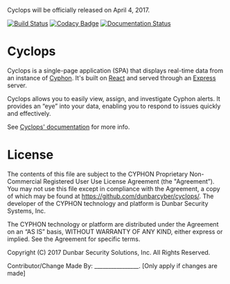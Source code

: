 Cyclops will be officially released on April 4, 2017.

[![Build Status](https://travis-ci.org/dunbarcyber/cyclops.svg?branch=master)](https://travis-ci.org/dunbarcyber/cyclops) [![Codacy Badge](https://api.codacy.com/project/badge/Grade/f5738597312a4b3a996ec8e11de24fae)](https://www.codacy.com/app/DunbarCyber/cyclops?utm_source=github.com&amp;utm_medium=referral&amp;utm_content=dunbarcyber/cyclops&amp;utm_campaign=Badge_Grade) [![Documentation Status](https://readthedocs.org/projects/cyphon-ui/badge/?version=latest)](http://cyphon.readthedocs.io/projects/cyclops/en/latest/?badge=latest)

# Cyclops

Cyclops is a single-page application (SPA) that displays real-time data
from an instance of [Cyphon](https://dunbarcyber.github.io/cyphon/).
It's built on [React](https://facebook.github.io/react/) and served
through an [Express](https://expressjs.com/) server.

Cyclops allows you to easily view, assign, and investigate Cyphon
alerts. It provides an “eye” into your data, enabling you to respond to
issues quickly and effectively.

See [Cyclops' documentation](http://cyphon-ui.readthedocs.io/) for
more info.

# License

The contents of this file are subject to the CYPHON Proprietary Non- Commercial Registered User Use License Agreement (the "Agreement”). You may not use this file except in compliance with the Agreement, a copy of which may be found at https://github.com/dunbarcyber/cyclops/. The developer of the CYPHON technology and platform is Dunbar Security Systems, Inc.

The CYPHON technology or platform are distributed under the Agreement on an “AS IS” basis, WITHOUT WARRANTY OF ANY KIND, either express or implied. See the Agreement for specific terms.

Copyright (C) 2017 Dunbar Security Solutions, Inc. All Rights Reserved.

Contributor/Change Made By: ________________. [Only apply if changes are made]